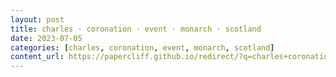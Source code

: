 ```yaml
---
layout: post
title: charles · coronation · event · monarch · scotland
date: 2023-07-05
categories: [charles, coronation, event, monarch, scotland]
content_url: https://papercliff.github.io/redirect/?q=charles+coronation+event+monarch+scotland&tbs=cdr:1,cd_min:7/4/2023,cd_max:7/6/2023
---
```

